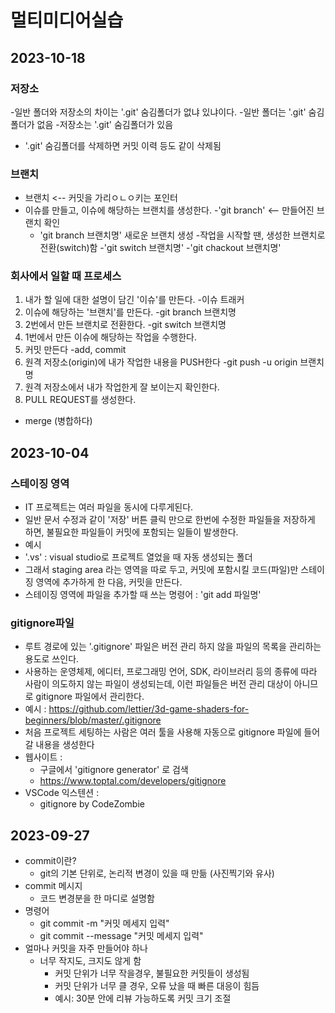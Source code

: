 
# 멀티미디어실습

## 2023-10-18
### 저장소
-일반 폴더와 저장소의 차이는 '.git' 숨김폴더가 없냐 있냐이다.
  -일반 폴더는 '.git' 숨김폴더가 없음
  -저장소는 '.git' 숨김폴더가 있음
- '.git' 숨김폴더를 삭제하면 커밋 이력 등도 같이 삭제됨

### 브랜치
- 브랜치 <-- 커밋을 가리ㅇㄴㅇ키는 포인터
- 이슈를 만들고, 이슈에 해당하는 브랜치를 생성한다.
  -'git branch' <-- 만들어진 브랜치 확인
  - 'git branch 브랜치명' 새로운 브랜치 생성
-작업을 시작할 땐, 생성한 브랜치로 전환(switch)함
  -'git switch 브랜치명'
  -'git chackout 브랜치명'

### 회사에서 일할 때 프로세스

1. 내가 할 일에 대한 설명이 담긴 '이슈'를 만든다.
  -이슈 트래커
2. 이슈에 해당하는 '브랜치'를 만든다.
  -git branch 브랜치명
3. 2번에서 만든 브랜치로 전환한다.
  -git switch 브랜치명
4. 1번에서 만든 이슈에 해당하는 작업을 수행한다.
5. 커밋 만든다
  -add, commit
6. 원격 저장소(origin)에 내가 작업한 내용을 PUSH한다
  -git push -u origin 브랜치명
7. 원격 저장소에서 내가 작업한게 잘 보이는지 확인한다.
8. PULL REQUEST를 생성한다.
  - merge (병합하다)


## 2023-10-04
### 스테이징 영역
- IT 프로젝트는 여러 파일을 동시에 다루게된다.
- 일반 문서 수정과 같이 '저장' 버튼 클릭 만으로 한번에 수정한 파일들을 저장하게 하면, 불필요한 파일들이 커밋에 포함되는 일들이 발생한다.
 - 예시
  - '.vs' : visual studio로 프로젝트 열었을 때 자동 생성되는 폴더
- 그래서 staging area 라는 영역을 따로 두고, 커밋에 포함시킬 코드(파일)만 스테이징 영역에 추가하게 한 다음, 커밋을 만든다.
 - 스테이징 영역에 파일을 추가할 때 쓰는 명령어 : 'git add 파일명'
### gitignore파일
- 루트 경로에 있는 '.gitignore' 파일은 버전 관리 하지 않을 파일의 목록을 관리하는 용도로 쓰인다.
- 사용하는 운영체제, 에디터, 프로그래밍 언어, SDK, 라이브러리 등의 종류에 따라 사람이 의도하지 않는 파일이 생성되는데, 이런 파일들은 버전 관리 대상이 아니므로 gitignore 파일에서 관리한다.
- 예시 : https://github.com/lettier/3d-game-shaders-for-beginners/blob/master/.gitignore
- 처음 프로젝트 세팅하는 사람은 여러 툴을 사용해 자동으로 gitignore 파일에 들어갈 내용을 생성한다
- 웹사이트 : 
  - 구글에서 'gitignore generator' 로 검색
  - https://www.toptal.com/developers/gitignore
- VSCode 익스텐션 : 
  - gitignore by  CodeZombie

## 2023-09-27
- commit이란? 
  - git의 기본 단위로, 논리적 변경이 있을 때 만듦 (사진찍기와 유사)
- commit 메시지
  - 코드 변경분을 한 마디로 설명함
- 명령어
  - git commit -m "커밋 메세지 입력"
  - git commit --message "커밋 메세지 입력"
- 얼마나 커밋을 자주 만들어야 하나
  - 너무 작지도, 크지도 않게 함
    - 커밋 단위가 너무 작을경우, 불필요한 커밋들이 생성됨
    - 커밋 단위가 너무 클 경우, 오류 났을 때 빠른 대응이 힘듬
    - 예시: 30분 안에 리뷰 가능하도록 커밋 크기 조절

